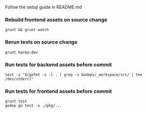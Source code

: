 Follow the setup guide in README.md

### Rebuild frontend assets on source change
```
grunt && grunt watch
```

### Rerun tests on source change
```
grunt karma:dev
```

### Run tests for backend assets before commit
```
test -z "$(gofmt -s -l . | grep -v Godeps/_workspace/src/ | tee /dev/stderr)"
```

### Run tests for frontend assets before commit
```
grunt test
godep go test -v ./pkg/...
```
